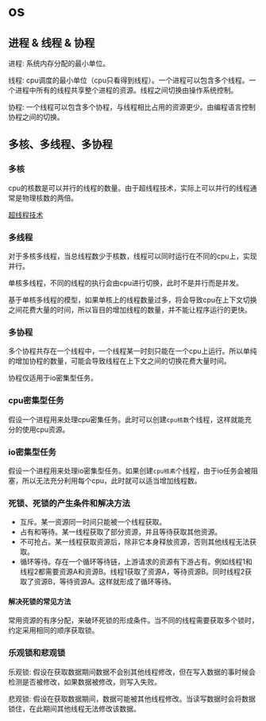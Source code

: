 # os

## 进程 & 线程 & 协程

进程: 系统内存分配的最小单位。

线程: cpu调度的最小单位（cpu只看得到线程）。一个进程可以包含多个线程。一个进程中所有的线程共享整个进程的资源。线程之间切换由操作系统控制。

协程: 一个线程可以包含多个协程，与线程相比占用的资源更少。由编程语言控制协程之间的切换。

## 多核、多线程、多协程

### 多核

cpu的核数是可以并行的线程的数量。由于超线程技术，实际上可以并行的线程通常是物理核数的两倍。

[超线程技术](???)

### 多线程

对于多核多线程，当总线程数少于核数，线程可以同时运行在不同的cpu上，实现并行。

单核多线程，不同的线程的执行会由cpu进行切换，此时不是并行而是并发。

基于单核多线程的模型，如果单核上的线程数量过多，将会导致cpu在上下文切换之间花费大量的时间，所以盲目的增加线程的数量，并不能让程序运行的更快。

### 多协程

多个协程共存在一个线程中，一个线程某一时刻只能在一个cpu上运行。所以单纯的增加协程的数量，可能会导致线程在上下文之间的切换花费大量时间。

协程仅适用于io密集型任务。

### cpu密集型任务
假设一个进程用来处理cpu密集任务。此时可以创建`cpu核数`个线程，这样就能充分的使用cpu资源。

### io密集型任务
假设一个进程用来处理io密集型任务。如果创建`cpu核素`个线程，由于io任务会被阻塞，所以无法充分利用每个cpu，此时就可以适当增加线程数。


### 死锁、死锁的产生条件和解决方法

- 互斥。某一资源同一时间只能被一个线程获取。
- 占有和等待。某一线程获取了部分资源，并且等待获取其他资源。
- 不可抢占。某一线程获取资源后，除非它本身释放资源，否则其他线程无法获取。
- 循环等待。存在一个循环等待链，上游请求的资源有下游占有。例如线程1和线程2都需要资源A和资源B。线程1获取了资源A，等待资源B。同时线程2获取了资源B，等待资源A。这样就形成了循环等待。

#### 解决死锁的常见方法

常用资源的有序分配，来破环死锁的形成条件。当不同的线程需要获取多个锁时，约定采用相同的顺序获取锁。

### 乐观锁和悲观锁

乐观锁: 假设在获取数据期间数据不会别其他线程修改，但在写入数据的事时候会检测是否被修改，如果数据被修改，则写入失败。

悲观锁: 假设在获取数据期间，数据可能被其他线程修改。当读写数据时会将数据锁住，在此期间其他线程无法修改该数据。
